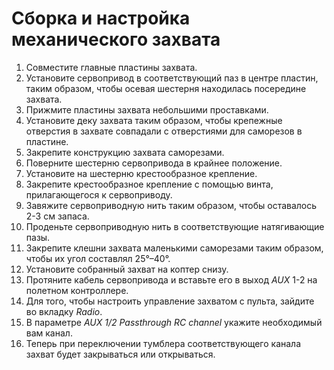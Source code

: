 # Сборка и настройка механического захвата

1. Совместите главные пластины захвата.
2. Установите сервопривод в соответствующий паз в центре пластин, таким образом, чтобы осевая шестерня находилась посередине захвата.
3. Прижмите пластины захвата небольшими проставками.
4. Установите деку захвата таким образом, чтобы крепежные отверстия в захвате совпадали с отверстиями для саморезов в пластине.
5. Закрепите конструкцию захвата саморезами.
6. Поверните шестерню сервопривода в крайнее положение.
7. Установите на шестерню крестообразное крепление.
8. Закрепите крестообразное крепление с помощью винта, прилагающегося к сервоприводу.
9. Завяжите сервоприводную нить таким образом, чтобы оставалось 2-3 см запаса.
10. Проденьте сервоприводную нить в соответствующие натягивающие пазы.
11. Закрепите клешни захвата маленькими саморезами таким образом, чтобы их угол составлял 25°–40°.
12. Установите собранный захват на коптер снизу.
13. Протяните кабель сервопривода и вставьте его в выход *AUX* 1-2 на полетном контроллере.
14. Для того, чтобы настроить управление захватом с пульта, зайдите во вкладку *Radio*.
15. В параметре *AUX 1/2 Passthrough RC channel* укажите необходимый вам канал.
16. Теперь при переключении тумблера соответствующего канала захват будет закрываться или открываться.
